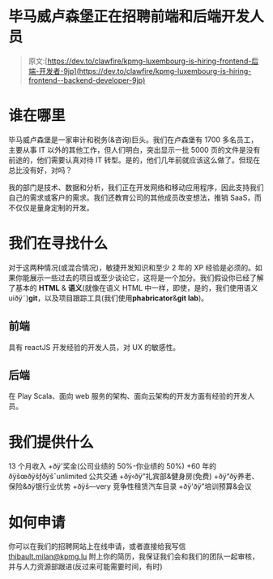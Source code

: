 # 毕马威卢森堡正在招聘前端和后端开发人员

> 原文:[https://dev.to/clawfire/kpmg-luxembourg-is-hiring-frontend-后端-开发者-9jp](https://dev.to/clawfire/kpmg-luxembourg-is-hiring-frontend--backend-developer-9jp)

# 谁在哪里

毕马威卢森堡是一家审计和税务(&咨询)巨头。我们在卢森堡有 1700 多名员工，主要从事 IT 以外的其他工作，但人们明白，突出显示一批 5000 页的文件是没有前途的，他们需要认真对待 IT 转型。是的，他们几年前就应该这么做了。但现在总比没有好，对吗？

我的部门是技术、数据和分析，我们正在开发网络和移动应用程序，因此支持我们自己的需求或客户的需求。我们还教育公司的其他成员改变想法，推销 SaaS，而不仅仅是量身定制的开发。

# 我们在寻找什么

对于这两种情况(或混合情况)，敏捷开发知识和至少 2 年的 XP 经验是必须的。如果你能展示一些过去的项目或至少谈论它，这将是一个加分。我们假设你已经了解了基本的 **HTML** & **语义**(就像在语义 HTML 中一样，即使，是的，我们使用语义 uiðÿ˜)**git**，以及项目跟踪工具(我们使用**phabricator**&**git lab**)。

## 前端

具有 reactJS 开发经验的开发人员，对 UX 的敏感性。

## 后端

在 Play Scala、面向 web 服务的架构、面向云架构的开发方面有经验的开发人员。

# 我们提供什么

13 个月收入
+ðÿ'奖金(公司业绩的 50%-你业绩的 50%)
+60 年的ðÿšœðÿšƒðÿšˆunlimited 公共交通
+ðÿ‹ðÿ“礼宾部&健身房(免费)
+ðÿ“ðÿ养老、保险&ðÿ银行业优势
+ðÿš—very 竞争性租赁汽车目录
+ðÿ'ðÿ”培训预算&会议

# 如何申请

你可以在我们的招聘网站上在线申请，或者直接给我写信 [thibault.milan@kpmg.lu](//mailto:thibault.milan@kpmg.lu?subject=My%20Resume) 附上你的简历，我保证我们会和我们的团队一起审核，并与人力资源部跟进(反过来可能需要时间，有时)